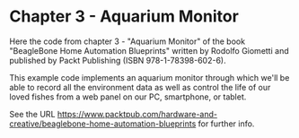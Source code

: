Chapter 3 - Aquarium Monitor
============================

Here the code from chapter 3 - "Aquarium Monitor" of the book
"BeagleBone Home Automation Blueprints" written by Rodolfo Giometti
and published by Packt Publishing (ISBN 978-1-78398-602-6).

This example code implements an aquarium monitor through which we'll
be able to record all the environment data as well as control the life
of our loved fishes from a web panel on our PC, smartphone, or tablet.

See the URL
https://www.packtpub.com/hardware-and-creative/beaglebone-home-automation-blueprints
for further info.
